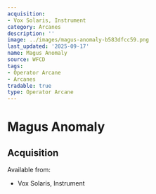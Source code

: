```yaml
---
acquisition:
- Vox Solaris, Instrument
category: Arcanes
description: ''
image: ../images/magus-anomaly-b583dfcc59.png
last_updated: '2025-09-17'
name: Magus Anomaly
source: WFCD
tags:
- Operator Arcane
- Arcanes
tradable: true
type: Operator Arcane
---
```


# Magus Anomaly

## Acquisition

Available from:
- Vox Solaris, Instrument

